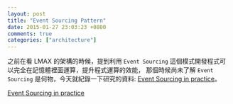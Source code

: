 ```yaml
---
layout: post
title: "Event Sourcing Pattern"
date: 2015-01-27 23:03:23 +0800
comments: true
categories: ["architecture"]
---
```



<!-- more -->

之前在看 LMAX 的架構的時候，提到利用 `Event Sourcing` 這個模式開發程式可以完全在記憶體裡面運算，提升程式運算的效能，
那個時候尚未了解 `Event Sourcing` 是何物，今天就紀錄一下研究的資料: [Event Sourcing in practice]。

[Event Sourcing in practice]


[Event Sourcing in practice]:http://ookami86.github.io/event-sourcing-in-practice/